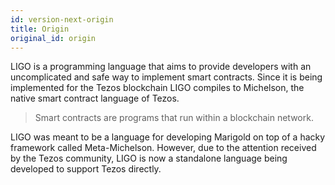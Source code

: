 ```yaml
---
id: version-next-origin
title: Origin
original_id: origin
---
```


LIGO is a programming language that aims to provide developers with an
uncomplicated and safe way to implement smart contracts. Since it is
being implemented for the Tezos blockchain LIGO compiles to Michelson,
the native smart contract language of Tezos.

> Smart contracts are programs that run within a blockchain network.

LIGO was meant to be a language for developing Marigold on top of a
hacky framework called Meta-Michelson. However, due to the attention
received by the Tezos community, LIGO is now a standalone language
being developed to support Tezos directly.

